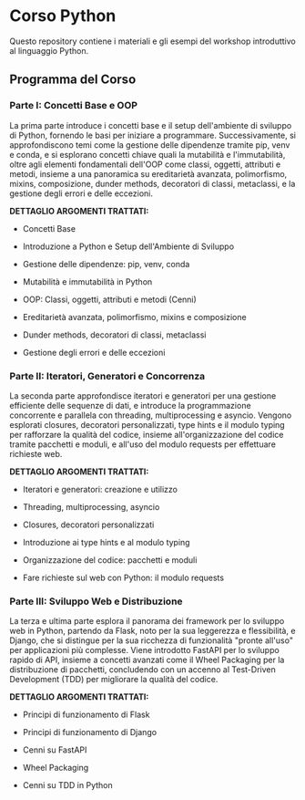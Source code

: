 
# Corso Python

Questo repository contiene i materiali e gli esempi del workshop introduttivo al linguaggio Python. 

## Programma del Corso

### Parte I: Concetti Base e OOP

La prima parte introduce i concetti base e il setup dell'ambiente di sviluppo di Python, fornendo le basi per iniziare a programmare. Successivamente, si approfondiscono temi come la gestione delle dipendenze tramite pip, venv e conda, e si esplorano concetti chiave quali la mutabilità e l'immutabilità, oltre agli elementi fondamentali dell'OOP come classi, oggetti, attributi e metodi, insieme a una panoramica su ereditarietà avanzata, polimorfismo, mixins, composizione, dunder methods, decoratori di classi, metaclassi, e la gestione degli errori e delle eccezioni.

**DETTAGLIO ARGOMENTI TRATTATI:**

-   Concetti Base
    
-   Introduzione a Python e Setup dell'Ambiente di Sviluppo
    
-   Gestione delle dipendenze: pip, venv, conda
    
-   Mutabilità e immutabilità in Python
    
-   OOP: Classi, oggetti, attributi e metodi (Cenni)
    
-   Ereditarietà avanzata, polimorfismo, mixins e composizione
    
-   Dunder methods, decoratori di classi, metaclassi
    
-   Gestione degli errori e delle eccezioni
    

### Parte II: Iteratori, Generatori e Concorrenza

La seconda parte approfondisce iteratori e generatori per una gestione efficiente delle sequenze di dati, e introduce la programmazione concorrente e parallela con threading, multiprocessing e asyncio. Vengono esplorati closures, decoratori personalizzati, type hints e il modulo typing per rafforzare la qualità del codice, insieme all'organizzazione del codice tramite pacchetti e moduli, e all'uso del modulo requests per effettuare richieste web.

**DETTAGLIO ARGOMENTI TRATTATI:**

-   Iteratori e generatori: creazione e utilizzo
    
-   Threading, multiprocessing, asyncio
    
-   Closures, decoratori personalizzati
    
-   Introduzione ai type hints e al modulo typing
    
-   Organizzazione del codice: pacchetti e moduli
    
-   Fare richieste sul web con Python: il modulo requests

### Parte III: Sviluppo Web e Distribuzione

La terza e ultima parte esplora il panorama dei framework per lo sviluppo web in Python, partendo da Flask, noto per la sua leggerezza e flessibilità, e Django, che si distingue per la sua ricchezza di funzionalità "pronte all'uso" per applicazioni più complesse. Viene introdotto FastAPI per lo sviluppo rapido di API, insieme a concetti avanzati come il Wheel Packaging per la distribuzione di pacchetti, concludendo con un accenno al Test-Driven Development (TDD) per migliorare la qualità del codice.

**DETTAGLIO ARGOMENTI TRATTATI:**

-   Principi di funzionamento di Flask
    
-   Principi di funzionamento di Django
    
-   Cenni su FastAPI
    
-   Wheel Packaging
    
-   Cenni su TDD in Python
    